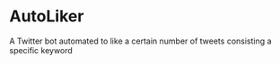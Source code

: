 # AutoLiker
A Twitter bot automated to like a certain number of tweets consisting a specific keyword  
